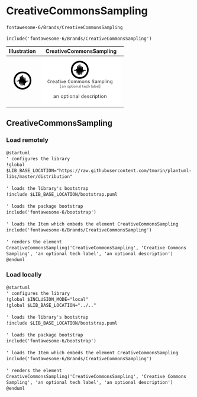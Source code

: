 # CreativeCommonsSampling


```text
fontawesome-6/Brands/CreativeCommonsSampling
```

```text
include('fontawesome-6/Brands/CreativeCommonsSampling')
```



| Illustration | CreativeCommonsSampling |
| :---: | :---: |
| ![illustration for Illustration](../../fontawesome-6/Brands/CreativeCommonsSampling.png) | ![illustration for CreativeCommonsSampling](../../fontawesome-6/Brands/CreativeCommonsSampling.Local.png) |




## CreativeCommonsSampling

### Load remotely
```plantuml
@startuml
' configures the library
!global $LIB_BASE_LOCATION="https://raw.githubusercontent.com/tmorin/plantuml-libs/master/distribution"

' loads the library's bootstrap
!include $LIB_BASE_LOCATION/bootstrap.puml

' loads the package bootstrap
include('fontawesome-6/bootstrap')

' loads the Item which embeds the element CreativeCommonsSampling
include('fontawesome-6/Brands/CreativeCommonsSampling')

' renders the element
CreativeCommonsSampling('CreativeCommonsSampling', 'Creative Commons Sampling', 'an optional tech label', 'an optional description')
@enduml
```

### Load locally
```plantuml
@startuml
' configures the library
!global $INCLUSION_MODE="local"
!global $LIB_BASE_LOCATION="../.."

' loads the library's bootstrap
!include $LIB_BASE_LOCATION/bootstrap.puml

' loads the package bootstrap
include('fontawesome-6/bootstrap')

' loads the Item which embeds the element CreativeCommonsSampling
include('fontawesome-6/Brands/CreativeCommonsSampling')

' renders the element
CreativeCommonsSampling('CreativeCommonsSampling', 'Creative Commons Sampling', 'an optional tech label', 'an optional description')
@enduml
```

